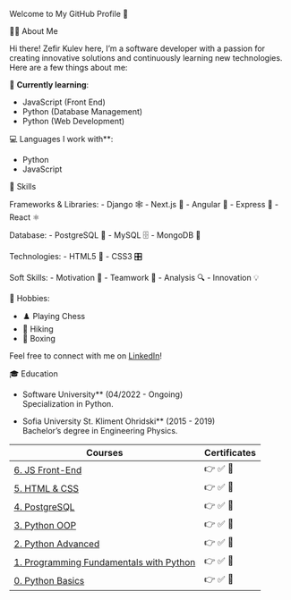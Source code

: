 Welcome to My GitHub Profile 👋

👨‍💻 About Me

Hi there! Zefir Kulev here, I’m a software developer with a passion for creating innovative solutions and continuously learning new technologies. Here are a few things about me:

🌱 **Currently learning**:
  - JavaScript (Front End)
  - Python (Database Management)
  - Python (Web Development)

💻 Languages I work with**:
  - Python
  - JavaScript

🚀 Skills

Frameworks & Libraries:
	- Django 🕸️
	- Next.js 🚀
	- Angular 📐
	- Express 🌉
	- React ⚛️

Database:
	- PostgreSQL 🐘
	- MySQL 🗄️
	- MongoDB 🍃

Technologies:
	- HTML5 📜
	- CSS3 🎛️

Soft Skills:
	- Motivation 🚀
	- Teamwork 🤝
	- Analysis 🔍
	- Innovation 💡

🎯 Hobbies:
  - ♟️ Playing Chess
  - 🥾 Hiking
  - 🥊 Boxing

Feel free to connect with me on [LinkedIn](https://www.linkedin.com/in/zefir-kulev/)!

🎓 Education

- Software University** (04/2022 - Ongoing)  
  Specialization in Python.

- Sofia University St. Kliment Ohridski** (2015 - 2019)  
  Bachelor’s degree in Engineering Physics.

| Courses                  		  | Certificates |
|--------------------------		  |--------------| 
| [6. JS Front-End](#https://softuni.bg/certificates/details/232286/af7bf46c) | 	👉 ✅ 📃 |
| [5. HTML & CSS](https://softuni.bg/certificates/details/228517/36731e14)  | 	👉 ✅ 📃 |
| [4. PostgreSQL](https://softuni.bg/certificates/details/217002/5d3f36a2)  	  | 	👉 ✅ 📃 |
| [3. Python OOP](https://softuni.bg/certificates/details/213290/f051e80d)       		  | 	👉 ✅ 📃 |
| [2. Python Advanced](https://softuni.bg/certificates/details/190246/88d1c801)			| 	👉 ✅ 📃 |
| [1. Programming Fundamentals with Python](https://softuni.bg/certificates/details/179274/c1f0fbf2)		| 	👉 ✅ 📃 |
| [0. Python Basics](https://softuni.bg/certificates/details/170654/c870695f)   			| 	👉 ✅ 📃 |
